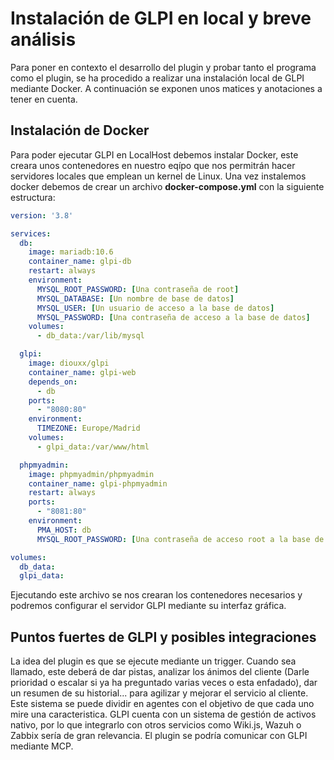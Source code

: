# Instalación de GLPI en local y breve análisis
Para poner en contexto el desarrollo del plugin y probar tanto el programa como el plugin, se ha procedido a realizar una instalación local de GLPI mediante Docker. A continuación se exponen unos matices y anotaciones a tener en cuenta.
## Instalación de Docker
Para poder ejecutar GLPI en LocalHost debemos instalar Docker, este creara unos contenedores en nuestro eqípo que nos permitrán hacer servidores locales que emplean un kernel de Linux.
Una vez instalemos docker debemos de crear un archivo **docker-compose.yml** con la siguiente estructura:

```yaml
version: '3.8'

services:
  db:
    image: mariadb:10.6
    container_name: glpi-db
    restart: always
    environment:
      MYSQL_ROOT_PASSWORD: [Una contraseña de root]
      MYSQL_DATABASE: [Un nombre de base de datos]
      MYSQL_USER: [Un usuario de acceso a la base de datos]
      MYSQL_PASSWORD: [Una contraseña de acceso a la base de datos]
    volumes:
      - db_data:/var/lib/mysql

  glpi:
    image: diouxx/glpi
    container_name: glpi-web
    depends_on:
      - db
    ports:
      - "8080:80"
    environment:
      TIMEZONE: Europe/Madrid
    volumes:
      - glpi_data:/var/www/html

  phpmyadmin:
    image: phpmyadmin/phpmyadmin
    container_name: glpi-phpmyadmin
    restart: always
    ports:
      - "8081:80"
    environment:
      PMA_HOST: db
      MYSQL_ROOT_PASSWORD: [Una contraseña de acceso root a la base de datos]

volumes:
  db_data:
  glpi_data:
```


Ejecutando este archivo se nos crearan los contenedores necesarios y podremos configurar el servidor GLPI mediante su interfaz gráfica.

## Puntos fuertes de GLPI y posibles integraciones
La idea del plugin es que se ejecute mediante un trigger. Cuando sea llamado, este deberá de dar pistas, analizar los ánimos del cliente (Darle prioridad o escalar si ya ha preguntado varias veces o esta enfadado), dar un resumen de su historial... para agilizar y mejorar el servicio al cliente. Este sistema se puede dividir en agentes con el objetivo de que cada uno mire una caracteristica.
GLPI cuenta con un sistema de gestión de activos nativo, por lo que integrarlo con otros servicios como Wiki.js, Wazuh o Zabbix sería de gran relevancia. El plugin se podría comunicar con GLPI mediante MCP.